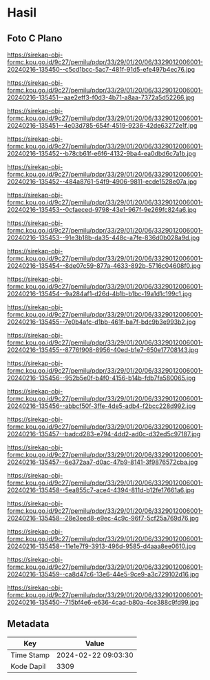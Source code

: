 # Hasil

## Foto C Plano

https://sirekap-obj-formc.kpu.go.id/9c27/pemilu/pdpr/33/29/01/20/06/3329012006001-20240216-135450--c5cd1bcc-5ac7-481f-91d5-efe497b4ec76.jpg

https://sirekap-obj-formc.kpu.go.id/9c27/pemilu/pdpr/33/29/01/20/06/3329012006001-20240216-135451--aae2eff3-f0d3-4b71-a8aa-7372a5d52266.jpg

https://sirekap-obj-formc.kpu.go.id/9c27/pemilu/pdpr/33/29/01/20/06/3329012006001-20240216-135451--4e03d785-654f-4519-9236-42de63272e1f.jpg

https://sirekap-obj-formc.kpu.go.id/9c27/pemilu/pdpr/33/29/01/20/06/3329012006001-20240216-135452--b78cb61f-e6f6-4132-9ba4-ea0dbd6c7a1b.jpg

https://sirekap-obj-formc.kpu.go.id/9c27/pemilu/pdpr/33/29/01/20/06/3329012006001-20240216-135452--484a8761-54f9-4906-9811-ecde1528e07a.jpg

https://sirekap-obj-formc.kpu.go.id/9c27/pemilu/pdpr/33/29/01/20/06/3329012006001-20240216-135453--0cfaeced-9798-43e1-967f-9e269fc824a6.jpg

https://sirekap-obj-formc.kpu.go.id/9c27/pemilu/pdpr/33/29/01/20/06/3329012006001-20240216-135453--91e3b18b-da35-448c-a7fe-836d0b028a9d.jpg

https://sirekap-obj-formc.kpu.go.id/9c27/pemilu/pdpr/33/29/01/20/06/3329012006001-20240216-135454--8de07c59-877a-4633-892b-5716c04608f0.jpg

https://sirekap-obj-formc.kpu.go.id/9c27/pemilu/pdpr/33/29/01/20/06/3329012006001-20240216-135454--9a284af1-d26d-4b1b-b1bc-19a1d1c199c1.jpg

https://sirekap-obj-formc.kpu.go.id/9c27/pemilu/pdpr/33/29/01/20/06/3329012006001-20240216-135455--7e0b4afc-d1bb-461f-ba7f-bdc9b3e993b2.jpg

https://sirekap-obj-formc.kpu.go.id/9c27/pemilu/pdpr/33/29/01/20/06/3329012006001-20240216-135455--8776f908-8956-40ed-b1e7-650e17708143.jpg

https://sirekap-obj-formc.kpu.go.id/9c27/pemilu/pdpr/33/29/01/20/06/3329012006001-20240216-135456--952b5e0f-b4f0-4156-b14b-fdb7fa580065.jpg

https://sirekap-obj-formc.kpu.go.id/9c27/pemilu/pdpr/33/29/01/20/06/3329012006001-20240216-135456--abbcf50f-3ffe-4de5-adb4-f2bcc228d992.jpg

https://sirekap-obj-formc.kpu.go.id/9c27/pemilu/pdpr/33/29/01/20/06/3329012006001-20240216-135457--badcd283-e794-4dd2-ad0c-d32ed5c97187.jpg

https://sirekap-obj-formc.kpu.go.id/9c27/pemilu/pdpr/33/29/01/20/06/3329012006001-20240216-135457--6e372aa7-d0ac-47b9-8141-3f9876572cba.jpg

https://sirekap-obj-formc.kpu.go.id/9c27/pemilu/pdpr/33/29/01/20/06/3329012006001-20240216-135458--5ea855c7-ace4-4394-811d-b12fe17661a6.jpg

https://sirekap-obj-formc.kpu.go.id/9c27/pemilu/pdpr/33/29/01/20/06/3329012006001-20240216-135458--28e3eed8-e9ec-4c9c-96f7-5cf25a769d76.jpg

https://sirekap-obj-formc.kpu.go.id/9c27/pemilu/pdpr/33/29/01/20/06/3329012006001-20240216-135458--11e1e7f9-3913-496d-9585-d4aaa8ee0610.jpg

https://sirekap-obj-formc.kpu.go.id/9c27/pemilu/pdpr/33/29/01/20/06/3329012006001-20240216-135459--ca8d47c6-13e6-44e5-9ce9-a3c729102d16.jpg

https://sirekap-obj-formc.kpu.go.id/9c27/pemilu/pdpr/33/29/01/20/06/3329012006001-20240216-135450--715bf4e6-e636-4cad-b80a-4ce388c9fd99.jpg


## Metadata

| Key        | Value               |
| ---------- | ------------------- |
| Time Stamp | 2024-02-22 09:03:30 |
| Kode Dapil | 3309                |



